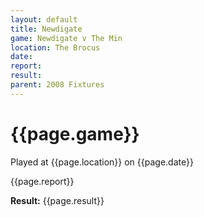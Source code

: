 ```yaml
---
layout: default
title: Newdigate
game: Newdigate v The Min
location: The Brocus
date: 
report: 
result: 
parent: 2008 Fixtures
---
```


# {{page.game}}

Played at {{page.location}} on {{page.date}}

{{page.report}}

**Result:** {{page.result}}
